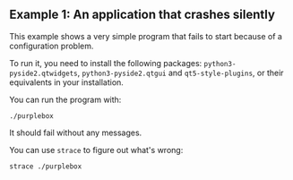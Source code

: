 ## Example 1: An application that crashes silently

This example shows a very simple program that fails to start because of a
configuration problem.

To run it, you need to install the following packages:
`python3-pyside2.qtwidgets`, `python3-pyside2.qtgui` and `qt5-style-plugins`,
or their equivalents in your installation.

You can run the program with:
```
./purplebox
```

It should fail without any messages.

You can use `strace` to figure out what's wrong:
```
strace ./purplebox
```

